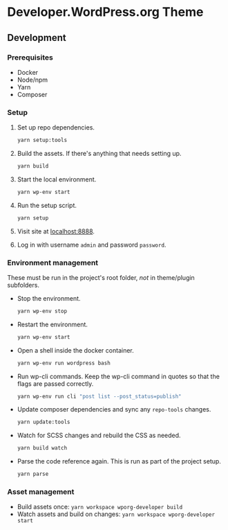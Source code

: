 # Developer.WordPress.org Theme

## Development

### Prerequisites

* Docker
* Node/npm
* Yarn
* Composer

### Setup

1. Set up repo dependencies.

    ```bash
    yarn setup:tools
    ```

1. Build the assets. If there's anything that needs setting up.

    ```bash
    yarn build
    ```

1. Start the local environment.

    ```bash
    yarn wp-env start
    ```

1. Run the setup script.

    ```bash
    yarn setup
    ```

1. Visit site at [localhost:8888](http://localhost:8888).

1. Log in with username `admin` and password `password`.

### Environment management

These must be run in the project's root folder, _not_ in theme/plugin subfolders.

* Stop the environment.

    ```bash
    yarn wp-env stop
    ```

* Restart the environment.

    ```bash
    yarn wp-env start
    ```

* Open a shell inside the docker container.

    ```bash
    yarn wp-env run wordpress bash
    ```

* Run wp-cli commands. Keep the wp-cli command in quotes so that the flags are passed correctly.

    ```bash
    yarn wp-env run cli "post list --post_status=publish"
    ```

* Update composer dependencies and sync any `repo-tools` changes.

    ```bash
    yarn update:tools
    ```

* Watch for SCSS changes and rebuild the CSS as needed.

    ```bash
    yarn build watch
    ```

* Parse the code reference again. This is run as part of the project setup.

    ```bash
    yarn parse
    ```

### Asset management

* Build assets once: `yarn workspace wporg-developer build`
* Watch assets and build on changes: `yarn workspace wporg-developer start`
